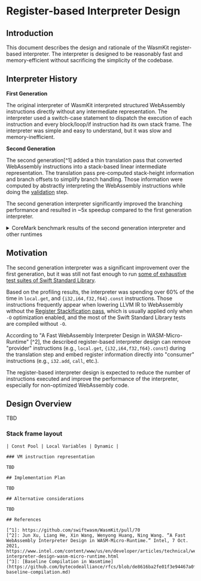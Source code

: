 # Register-based Interpreter Design

## Introduction

This document describes the design and rationale of the WasmKit register-based interpreter. The interpreter is designed to be reasonably fast and memory-efficient without sacrificing the simplicity of the codebase.

## Interpreter History

**First Generation**

The original interpreter of WasmKit interpreted structured WebAssembly instructions directly without any intermediate representation. The interpreter used a switch-case statement to dispatch the execution of each instruction and every block/loop/if instruction had its own stack frame. The interpreter was simple and easy to understand, but it was slow and memory-inefficient.

**Second Generation**

The second generation[^1] added a thin translation pass that converted WebAssembly instructions into a stack-based linear intermediate representation. The translation pass pre-computed stack-height information and branch offsets to simplify branch handling. Those information were computed by abstractly interpreting the WebAssembly instructions while doing the [validation](https://webassembly.github.io/spec/core/valid/index.html) step.

The second generation interpreter significantly improved the branching performance and resulted in ~5x speedup compared to the first generation interpreter.

<details>

<summary>CoreMark benchmark results of the second generation interpreter and other runtimes</summary>

```
===== Running CoreMark with WasmKit... =====
2K performance run parameters for coremark.
CoreMark Size    : 666
Total ticks      : 849462320
Total time (secs): 13.734364
Iterations/Sec   : 291.240274
Iterations       : 4000
Compiler version : GCCClang 18.1.2-wasi-sdk (https://github.com/llvm/llvm-project 26a1d6601d727a96f4301d0d8647b5a42760ae0c)
Compiler flags   : -O3 -D_WASI_EMULATED_PROCESS_CLOCKS -lwasi-emulated-process-clocks
Memory location  : STACK
seedcrc          : 0xe9f5
[0]crclist       : 0xe714
[0]crcmatrix     : 0x1fd7
[0]crcstate      : 0x8e3a
[0]crcfinal      : 0x65c5
Correct operation validated. See README.md for run and reporting rules.
CoreMark 1.0 : 291.240274 / GCCClang 18.1.2-wasi-sdk (https://github.com/llvm/llvm-project 26a1d6601d727a96f4301d0d8647b5a42760ae0c) -O3 -D_WASI_EMULATED_PROCESS_CLOCKS -lwasi-emulated-process-clocks    / STACK

===== Running CoreMark with wasmi... =====
2K performance run parameters for coremark.
CoreMark Size    : 666
Total ticks      : 2252434821
Total time (secs): 15.137337
Iterations/Sec   : 1321.236383
Iterations       : 20000
Compiler version : GCCClang 18.1.2-wasi-sdk (https://github.com/llvm/llvm-project 26a1d6601d727a96f4301d0d8647b5a42760ae0c)
Compiler flags   : -O3 -D_WASI_EMULATED_PROCESS_CLOCKS -lwasi-emulated-process-clocks
Memory location  : STACK
seedcrc          : 0xe9f5
[0]crclist       : 0xe714
[0]crcmatrix     : 0x1fd7
[0]crcstate      : 0x8e3a
[0]crcfinal      : 0x382f
Correct operation validated. See README.md for run and reporting rules.
CoreMark 1.0 : 1321.236383 / GCCClang 18.1.2-wasi-sdk (https://github.com/llvm/llvm-project 26a1d6601d727a96f4301d0d8647b5a42760ae0c) -O3 -D_WASI_EMULATED_PROCESS_CLOCKS -lwasi-emulated-process-clocks    / STACK

===== Running CoreMark with wasmtime... =====
2K performance run parameters for coremark.
CoreMark Size    : 666
Total ticks      : 170628066
Total time (secs): 17.350497
Iterations/Sec   : 11527.047157
Iterations       : 200000
Compiler version : GCCClang 18.1.2-wasi-sdk (https://github.com/llvm/llvm-project 26a1d6601d727a96f4301d0d8647b5a42760ae0c)
Compiler flags   : -O3 -D_WASI_EMULATED_PROCESS_CLOCKS -lwasi-emulated-process-clocks
Memory location  : STACK
seedcrc          : 0xe9f5
[0]crclist       : 0xe714
[0]crcmatrix     : 0x1fd7
[0]crcstate      : 0x8e3a
[0]crcfinal      : 0x4983
Correct operation validated. See README.md for run and reporting rules.
CoreMark 1.0 : 11527.047157 / GCCClang 18.1.2-wasi-sdk (https://github.com/llvm/llvm-project 26a1d6601d727a96f4301d0d8647b5a42760ae0c) -O3 -D_WASI_EMULATED_PROCESS_CLOCKS -lwasi-emulated-process-clocks    / STACK
```

</details>


## Motivation

The second generation interpreter was a significant improvement over the first generation, but it was still not fast enough to run [some of exhaustive test suites of Swift Standard Library](https://github.com/swiftlang/swift/tree/main/test/stdlib).

Based on the profiling results, the interpreter was spending over 60% of the time in `local.get`, and `{i32,i64,f32,f64}.const` instructions. Those instructions frequently appear when lowering LLVM IR to WebAssembly without the [Register Stackification pass](https://github.com/llvm/llvm-project/blob/llvmorg-18.1.8/llvm/lib/Target/WebAssembly/WebAssemblyRegStackify.cpp), which is usually applied only when `-O` optimization enabled, and the most of the Swift Standard Library tests are compiled without `-O`.

According to "A Fast WebAssembly Interpreter Design in WASM-Micro-Runtime" [^2], the described register-based interpreter design can remove "provider" instructions (e.g., `local.get`, `{i32,i64,f32,f64}.const`) during the translation step and embed register information directly into "consumer" instructions (e.g., `i32.add`, `call`, etc.).

The register-based interpreter design is expected to reduce the number of instructions executed and improve the performance of the interpreter, especially for non-optimized WebAssembly code.

## Design Overview

TBD

### Stack frame layout

```
| Const Pool | Local Variables | Dynamic |

### VM instruction representation

TBD

## Implementation Plan

TBD

## Alternative considerations

TBD

## References

[^1]: https://github.com/swiftwasm/WasmKit/pull/70
[^2]: Jun Xu, Liang He, Xin Wang, Wenyong Huang, Ning Wang. “A Fast WebAssembly Interpreter Design in WASM-Micro-Runtime.” Intel, 7 Oct. 2021, https://www.intel.com/content/www/us/en/developer/articles/technical/webassembly-interpreter-design-wasm-micro-runtime.html
[^3]: [Baseline Compilation in Wasmtime](https://github.com/bytecodealliance/rfcs/blob/de8616ba2fe01f3e94467a0f6ef3e4195c274334/accepted/wasmtime-baseline-compilation.md)

